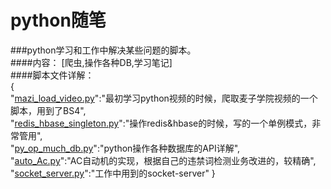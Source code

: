 # python随笔
###python学习和工作中解决某些问题的脚本。</br>
####内容：
[爬虫,操作各种DB,学习笔记]</br>
####脚本文件详解：</br>
{</br>
"[mazi_load_video.py](https://github.com/leizhu900516/python-/blob/master/mazi_load_video.py)":"最初学习python视频的时候，爬取麦子学院视频的一个脚本，用到了BS4",</br>
"[redis_hbase_singleton.py](https://github.com/leizhu900516/python-/blob/master/redis_hbase_singleton.py)":"操作redis&hbase的时候，写的一个单例模式，非常管用",</br>
"[py_op_much_db.py](https://github.com/leizhu900516/python-/blob/master/py_op_much_db.py)":"python操作各种数据库的API详解",</br>
"[auto_Ac.py](https://github.com/leizhu900516/python-/blob/master/auto_Ac.py)":"AC自动机的实现，根据自己的违禁词检测业务改进的，较精确",</br>
"[socket_server.py](https://github.com/leizhu900516/python-/blob/master/socket_server.py)":"工作中用到的socket-server"
}

